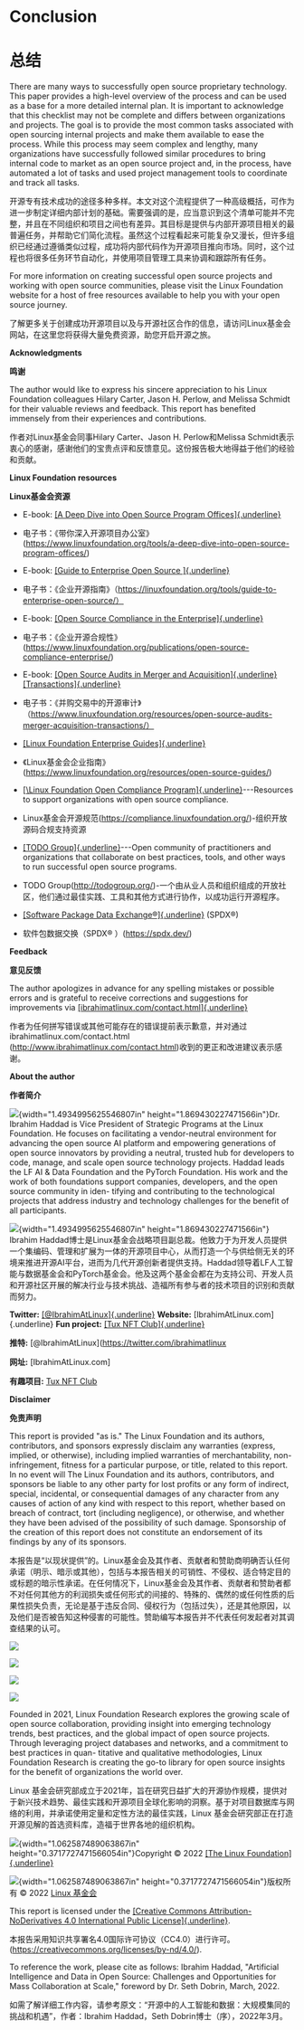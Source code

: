 Conclusion
==========

总结
==========
There are many ways to successfully open source proprietary technology. This paper provides a high-level overview of the process
and can be used as a base for a more detailed internal plan. It is important to acknowledge that this checklist may not be complete and
differs between organizations and projects. The goal is to provide the most common tasks associated with open sourcing internal projects and
make them available to ease the process. While this process may seem complex and lengthy, many organizations have successfully followed similar procedures to bring internal code to market as an open source project and, in the process, have automated a lot of tasks and used project management tools to coordinate and track all tasks.

开源专有技术成功的途径多种多样。本文对这个流程提供了一种高级概括，可作为进一步制定详细内部计划的基础。需要强调的是，应当意识到这个清单可能并不完整，并且在不同组织和项目之间也有差异。其目标是提供与内部开源项目相关的最普遍任务，并帮助它们简化流程。虽然这个过程看起来可能复杂又漫长，但许多组织已经通过遵循类似过程，成功将内部代码作为开源项目推向市场。同时，这个过程也将很多任务环节自动化，并使用项目管理工具来协调和跟踪所有任务。

For more information on creating successful open source projects and working with open source communities, please visit the Linux Foundation website for a host of free resources available to help you with your open source journey.

了解更多关于创建成功开源项目以及与开源社区合作的信息，请访问Linux基金会网站，在这里您将获得大量免费资源，助您开启开源之旅。

**Acknowledgments**

**鸣谢**

The author would like to express his sincere appreciation to his Linux
Foundation colleagues Hilary Carter, Jason H. Perlow, and Melissa
Schmidt for their valuable reviews and feedback. This report has
benefited immensely from their experiences and contributions.

作者对Linux基金会同事Hilary Carter、Jason H. Perlow和Melissa Schmidt表示衷心的感谢，感谢他们的宝贵点评和反馈意见。这份报告极大地得益于他们的经验和贡献。

**Linux Foundation resources**

**Linux基金会资源**

-   E-book: [[A Deep Dive into Open Source Program
    Offices]{.underline}](https://www.linuxfoundation.org/tools/a-deep-dive-into-open-source-program-offices/)
    
-   电子书：《带你深入开源项目办公室》(https://www.linuxfoundation.org/tools/a-deep-dive-into-open-source-program-offices/)

-   E-book: [[Guide to Enterprise Open Source
    ]{.underline}](https://linuxfoundation.org/tools/guide-to-enterprise-open-source/)
    
-   电子书：《企业开源指南》（https://linuxfoundation.org/tools/guide-to-enterprise-open-source/）

-   E-book: [[Open Source Compliance in the
    Enterprise]{.underline}](https://www.linuxfoundation.org/publications/open-source-compliance-enterprise/)
    
-   电子书：《企业开源合规性》(https://www.linuxfoundation.org/publications/open-source-compliance-enterprise/)

-   E-book: [[Open Source Audits in Merger and
    Acquisition]{.underline}](https://www.linuxfoundation.org/resources/open-source-audits-merger-acquisition-transactions/)
    [[Transactions]{.underline}](https://www.linuxfoundation.org/resources/open-source-audits-merger-acquisition-transactions/)
    
-   电子书：《并购交易中的开源审计》（https://www.linuxfoundation.org/resources/open-source-audits-merger-acquisition-transactions/）

-   [[Linux Foundation Enterprise
    Guides]{.underline}](https://www.linuxfoundation.org/resources/open-source-guides/)
    
-   《Linux基金会企业指南》(https://www.linuxfoundation.org/resources/open-source-guides/)

<!-- -->

-   [[\Linux Foundation Open Compliance
    Program]{.underline}](https://compliance.linuxfoundation.org/)---Resources
    to support organizations with open source compliance.
    
-   Linux基金会开源规范(https://compliance.linuxfoundation.org/)-组织开放源码合规支持资源

-   [[TODO Group]{.underline}](http://todogroup.org/)---Open community
    of practitioners and organizations that collaborate on best
    practices, tools, and other ways to run successful open source
    programs.
    
-   TODO Group(http://todogroup.org/)-一个由从业人员和组织组成的开放社区，他们通过最佳实践、工具和其他方式进行协作，以成功运行开源程序。

-   [[Software Package Data Exchange®]{.underline}](https://spdx.dev/)
    (SPDX®)
    
-   软件包数据交换（SPDX® ）(https://spdx.dev/)

**Feedback**

**意见反馈**

The author apologizes in advance for any spelling mistakes or possible
errors and is grateful to receive corrections and suggestions for
improvements via
[[ibrahimatlinux.com/contact.html]{.underline}](http://www.ibrahimatlinux.com/contact.html)

作者为任何拼写错误或其他可能存在的错误提前表示歉意，并对通过ibrahimatlinux.com/contact.html (http://www.ibrahimatlinux.com/contact.html)收到的更正和改进建议表示感谢。

**About the author**

**作者简介**

![](media/image26.jpeg){width="1.4934995625546807in"
height="1.869430227471566in"}Dr. Ibrahim Haddad is Vice President of
Strategic Programs at the Linux Foundation. He focuses on facilitating
a vendor-neutral environment for advancing the open source AI platform
and empowering generations of open source innovators by providing a
neutral, trusted hub for developers to code, manage, and scale open
source technology projects. Haddad leads the LF AI & Data Foundation
and the PyTorch Foundation. His work and the work of both foundations
support companies, developers, and the open source community in iden-
tifying and contributing to the technological projects that address
industry and technology challenges for the benefit of all
participants.

![](media/image26.jpeg){width="1.4934995625546807in"
height="1.869430227471566in"}
Ibrahim Haddad博士是Linux基金会战略项目副总裁。他致力于为开发人员提供一个集编码、管理和扩展为一体的开源项目中心，从而打造一个与供给侧无关的环境来推进开源AI平台，进而为几代开源创新者提供支持。Haddad领导着LF人工智能与数据基金会和PyTorch基金会。他及这两个基金会都在为支持公司、开发人员和开源社区开展的解决行业与技术挑战、造福所有参与者的技术项目的识别和贡献而努力。

**Twitter:**
[[\@IbrahimAtLinux]{.underline}](https://twitter.com/ibrahimatlinux)
**Website:** [IbrahimAtLinux.com]{.underline} **Fun project:** [[Tux
NFT Club]{.underline}](https://tuxnft.club/)

**推特:**
[@IbrahimAtLinux](https://twitter.com/ibrahimatlinux

**网址:** [IbrahimAtLinux.com]

**有趣项目:** [Tux
NFT Club](https://tuxnft.club/)


**Disclaimer**

**免责声明**

This report is provided "as is." The Linux Foundation and its authors,
contributors, and sponsors expressly disclaim any warranties (express,
implied, or otherwise), including implied warranties of
merchantability, non-infringement, fitness for a particular purpose,
or title, related to this report. In no event will The Linux
Foundation and its authors, contributors, and sponsors be liable to
any other party for lost profits or any form of indirect, special,
incidental, or consequential damages of any character from any causes
of action of any kind with respect to this report, whether based on
breach of contract, tort (including negligence), or otherwise, and
whether they have been advised of the possibility of such damage.
Sponsorship of the creation of this report does not constitute an
endorsement of its findings by any of its sponsors.

本报告是“以现状提供”的。Linux基金会及其作者、贡献者和赞助商明确否认任何承诺（明示、暗示或其他），包括与本报告相关的可销性、不侵权、适合特定目的或标题的暗示性承诺。在任何情况下，Linux基金会及其作者、贡献者和赞助者都不对任何其他方的利润损失或任何形式的间接的、特殊的、偶然的或任何性质的后果性损失负责，无论是基于违反合同、侵权行为（包括过失），还是其他原因，以及他们是否被告知这种侵害的可能性。赞助编写本报告并不代表任何发起者对其调查结果的认可。

![](media/image27.png)

![](media/image34.png)

![](media/image27.png)

![](media/image34.png)

Founded in 2021, Linux Foundation Research explores the growing scale
of open source collaboration, providing insight into emerging
technology trends, best practices, and the global impact of open
source projects. Through leveraging project databases and networks,
and a commitment to best practices in quan- titative and qualitative
methodologies, Linux Foundation Research is creating the go-to library
for open source insights for the benefit of organizations the world
over.

Linux 基金会研究部成立于2021年，旨在研究日益扩大的开源协作规模，提供对于新兴技术趋势、最佳实践和开源项目全球化影响的洞察。基于对项目数据库与网络的利用，并承诺使用定量和定性方法的最佳实践，Linux 基金会研究部正在打造开源见解的首选资料库，造福于世界各地的组织机构。

![](media/image38.png){width="1.062587489063867in"
height="0.3717727471566054in"}Copyright © 2022 [[The Linux
Foundation]{.underline}](https://linuxfoundation.org/)

![](media/image38.png){width="1.062587489063867in"
height="0.3717727471566054in"}版权所有 © 2022 [Linux 基金会](https://linuxfoundation.org/)

This report is licensed under the [[Creative Commons
Attribution-NoDerivatives 4.0 International Public
License]{.underline}](https://creativecommons.org/licenses/by-nd/4.0/).

本报告采用知识共享署名4.0国际许可协议（CC4.0）进行许可。(https://creativecommons.org/licenses/by-nd/4.0/).

To reference the work, please cite as follows: Ibrahim Haddad,
"Artificial Intelligence and Data in Open Source: Challenges and
Opportunities for Mass Collaboration at Scale," foreword by Dr. Seth
Dobrin, March, 2022.

如需了解详细工作内容，请参考原文：“开源中的人工智能和数据：大规模集同的挑战和机遇”，作者：Ibrahim Haddad，Seth Dobrin博士（序），2022年3月。
